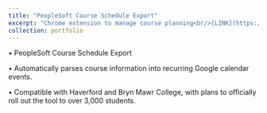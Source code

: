 ```yaml
---
title: "PeopleSoft Course Schedule Export"
excerpt: "Chrome extension to manage course planning<br/>[LINK](https://chrome.google.com/webstore/detail/peoplesoft-course-schedul/oikoejjokalkhgedbkjbfcjdpgemdlnb) <br/><img src='https://lh3.googleusercontent.com/4_JKaoT_y1pj47keu5-2_gzb2fHyki4bf9Bwk41CheEzKNWy44bQYSKXlRG9ZR3kT2a7-jyLJ-0=w640-h400-e365-rj-sc0x00ffffff'>"
collection: portfolio
---
```


• PeopleSoft Course Schedule Export

• Automatically parses course information into recurring Google calendar events.

• Compatible with Haverford and Bryn Mawr College, with plans to officially roll out the tool to over 3,000 students.
